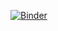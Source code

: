 [![Binder](https://mybinder.org/badge_logo.svg)](https://mybinder.org/v2/gh/fmhoward/NCDBRS/main?labpath=%2Fvoila%2Frender%2FRSNCDB.ipynb)
